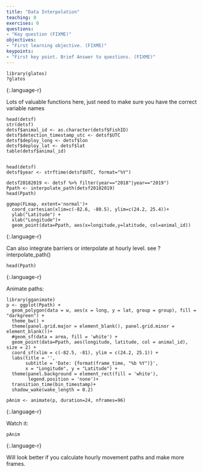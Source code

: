 ```yaml
---
title: "Data Interpolation"
teaching: 0
exercises: 0
questions:
- "Key question (FIXME)"
objectives:
- "First learning objective. (FIXME)"
keypoints:
- "First key point. Brief Answer to questions. (FIXME)"
---
```


~~~
library(glatos)
?glatos
~~~
{:.language-r}

Lots of valuable functions here, just need to make sure you have the correct variable names

~~~
head(detsf)
str(detsf)
detsf$animal_id <- as.character(detsf$FishID)
detsf$detection_timestamp_utc <- detsf$UTC
detsf$deploy_long <- detsf$lon
detsf$deploy_lat <- detsf$lat
table(detsf$animal_id)


head(detsf)
detsf$year <- strftime(detsf$UTC, format="%Y")

detsf20182019 <- detsf %>% filter(year=="2018"|year=="2019")
Ppath <- interpolate_path(detsf20182019)
head(Ppath)

ggmap(FLmap, extent='normal')+
  coord_cartesian(xlim=c(-82.6, -80.5), ylim=c(24.2, 25.4))+
  ylab("Latitude") +
  xlab("Longitude")+
  geom_point(data=Ppath, aes(x=longitude,y=latitude, col=animal_id))
~~~
{:.language-r}


Can also integrate barriers or interpolate at hourly level. see ?interpolate_path()

~~~
head(Ppath)
~~~
{:.language-r}

Animate paths:
~~~
library(gganimate)
p <- ggplot(Ppath) +
  geom_polygon(data = w, aes(x = long, y = lat, group = group), fill = "darkgreen") +
  theme_bw() +
  theme(panel.grid.major = element_blank(), panel.grid.minor = element_blank())+
  #geom_sf(data = area, fill = 'white') +
  geom_point(data=Ppath, aes(longitude, latitude, col = animal_id), size = 2) +
  coord_sf(xlim = c(-82.5, -81), ylim = c(24.2, 25.1)) +
  labs(title = '',
       subtitle = 'Date: {format(frame_time, "%b %Y")}',
       x = "Longitude", y = "Latitude") +
  theme(panel.background = element_rect(fill = 'white'),
        legend.position = 'none')+
  transition_time(bin_timestamp)+
  shadow_wake(wake_length = 0.2)

pAnim <- animate(p, duration=24, nframes=96)
~~~
{:.language-r}

Watch it:
~~~
pAnim
~~~
{:.language-r}

Will look better if you calculate hourly movement paths and make more frames.
